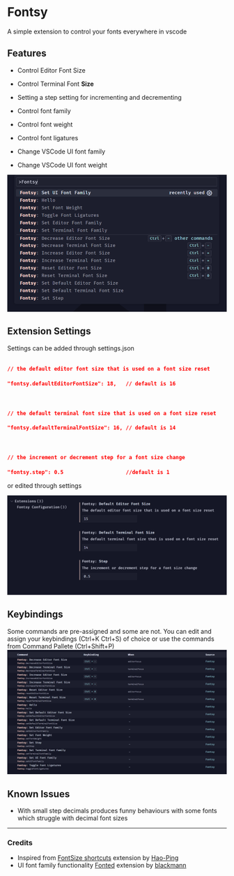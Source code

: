 # Fontsy

A simple extension to control your fonts everywhere in vscode

## Features

- Control Editor Font Size

- Control Terminal Font **Size**

- Setting a step setting for incrementing and decrementing

- Control font family

- Control font weight

- Control font ligatures

- Change VSCode UI font family

- Change VSCode UI font weight

![Command Palette](<assets/command-palette(1.1.0).png>)

## Extension Settings

Settings can be added through settings.json

```json

// the default editor font size that is used on a font size reset

"fontsy.defaultEditorFontSize": 18,   // default is 16



// the default terminal font size that is used on a font size reset

"fontsy.defaultTerminalFontSize": 16, // default is 14



// the increment or decrement step for a font size change

"fontsy.step": 0.5                    //default is 1

```

or edited through settings

![](<assets/settings(1.1.0).png>)

## Keybindings

Some commands are pre-assigned and some are not. You can edit and assign your keybindings (Ctrl+K Ctrl+S) of choice or use the commands from Command Pallete
(Ctrl+Shift+P)
![](<assets/keybindings(1.1.0).png>)

## Known Issues

- With small step decimals produces funny behaviours with some fonts which struggle with decimal font sizes

---

### Credits

- Inspired from [FontSize shortcuts](https://github.com/caaatisgood/vsc-fontsize-shortcuts) extension by [Hao-Ping](https://github.com/caaatisgood)
- UI font family functionality [Fonted](https://github.com/blackmann/fonted) extension by [blackmann](https://github.com/blackmann)
